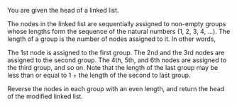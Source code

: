 You are given the head of a linked list.

The nodes in the linked list are sequentially assigned to non-empty groups whose lengths form the sequence of the natural numbers (1, 2, 3, 4, ...). The length of a group is the number of nodes assigned to it. In other words,

The 1st node is assigned to the first group.
The 2nd and the 3rd nodes are assigned to the second group.
The 4th, 5th, and 6th nodes are assigned to the third group, and so on.
Note that the length of the last group may be less than or equal to 1 + the length of the second to last group.

Reverse the nodes in each group with an even length, and return the head of the modified linked list.

